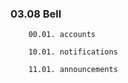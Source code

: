 
### 03.08 Bell
```plaintext
    00.01. accounts

    10.01. notifications

    11.01. announcements
```
